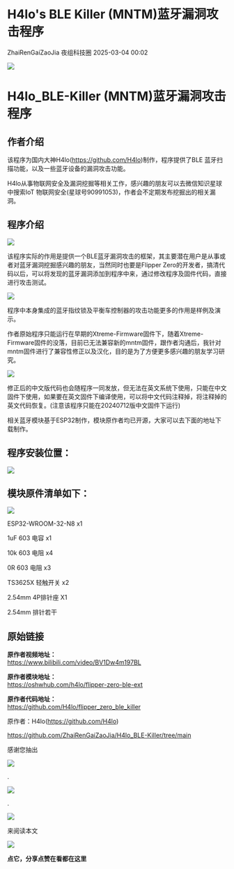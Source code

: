 #  H4lo's BLE Killer (MNTM)蓝牙漏洞攻击程序   
ZhaiRenGaiZaoJia  夜组科技圈   2025-03-04 00:02  
  
![](https://mmbiz.qpic.cn/sz_mmbiz_png/GLyX5CgG8A01kogJM8ZEPSB6WyWpaoNuJ3d3CaEltibOFtcOBqTp2FxXUCuyKBmPhY8M52LvuOf9wibg3C5u6n3Q/640?wx_fmt=png&from=appmsg "")  
  
# H4lo_BLE-Killer (MNTM)蓝牙漏洞攻击程序  
## 作者介绍  
  
该程序为国内大神H4lo(https://github.com/H4lo)制作，程序提供了BLE 蓝牙扫描功能，以及一些蓝牙设备的漏洞攻击功能。  
  
H4lo从事物联网安全及漏洞挖掘等相关工作，感兴趣的朋友可以去微信知识星球中搜索IoT 物联网安全(星球号90991053)，作者会不定期发布挖掘出的相关漏洞。  
## 程序介绍  
  
![](https://mmbiz.qpic.cn/sz_mmbiz_png/GLyX5CgG8A0cMw3NWGAticWicf0libYZ7IrD4CwKjwCTSJf2jibSslFwP0SQCibCtrHvtvpUH4Sq4P1mDicOl5m09kEg/640?wx_fmt=png&from=appmsg "")  
  
该程序实际的作用是提供一个BLE蓝牙漏洞攻击的框架，其主要潜在用户是从事或者对蓝牙漏洞挖掘感兴趣的朋友，当然同时也要是Flipper Zero的开发者，搞清代码以后，可以将发现的蓝牙漏洞添加到程序中来，通过修改程序及固件代码，直接进行攻击测试。  
  
![](https://mmbiz.qpic.cn/sz_mmbiz_png/GLyX5CgG8A0cMw3NWGAticWicf0libYZ7IrR7xKCSg4adqjAggvC4vCQY8zo6mHTPtqVzqdjw7XkNwwKIibuAIBYMg/640?wx_fmt=png&from=appmsg "")  
  
程序中本身集成的蓝牙指纹锁及平衡车控制器的攻击功能更多的作用是样例及演示。  
  
作者原始程序只能运行在早期的Xtreme-Firmware固件下，随着Xtreme-Firmware固件的没落，目前已无法兼容新的mntm固件，跟作者沟通后，我针对mntm固件进行了兼容性修正以及汉化，目的是为了方便更多感兴趣的朋友学习研究。  
  
![](https://mmbiz.qpic.cn/sz_mmbiz_png/GLyX5CgG8A0cMw3NWGAticWicf0libYZ7Irb8UoJ1iaOeWordOL3MDcWF8UUp7iccSzuUXAhhhmFiaMTLLeuuVCybKvg/640?wx_fmt=png&from=appmsg "")  
  
修正后的中文版代码也会随程序一同发放，但无法在英文系统下使用，只能在中文固件下使用，如果要在英文固件下编译使用，可以将中文代码注释掉，将注释掉的英文代码恢复。(注意该程序只能在20240712版中文固件下运行)  
  
相关蓝牙模块基于ESP32制作，模块原作者均已开源，大家可以去下面的地址下载制作。  
## 程序安装位置：  
  
![](https://mmbiz.qpic.cn/sz_mmbiz_png/GLyX5CgG8A0cMw3NWGAticWicf0libYZ7IrvWO6UIkiaDRQ984eohdicxmPKZBhPMvjBWrVvmkKps4lgZktCQn6Zo5w/640?wx_fmt=png&from=appmsg "")  
## 模块原件清单如下：  
  
![](https://mmbiz.qpic.cn/sz_mmbiz_jpg/GLyX5CgG8A0cMw3NWGAticWicf0libYZ7IrPEsYDZKpUdb4NxFD2mJvmGd1wEkKWY98h5wrYicxKiaVO3iaTJWd3ewPA/640?wx_fmt=jpeg&from=appmsg "")  
  
ESP32-WROOM-32-N8 x1  
  
1uF 603 电容 x1  
  
10k 603 电阻 x4  
  
0R 603 电阻 x3  
  
TS3625X 轻触开关 x2  
  
2.54mm 4P排针座 X1  
  
2.54mm 排针若干  
## 原始链接  
  
**原作者视频地址：**  
https://www.bilibili.com/video/BV1Dw4m197BL  
  
**原作者模块地址：**  
https://oshwhub.com/h4lo/flipper-zero-ble-ext  
  
**原作者代码地址：**  
https://github.com/H4lo/flipper_zero_ble_killer  
  
原作者：H4lo(https://github.com/H4lo)  
  
https://github.com/ZhaiRenGaiZaoJia/H4lo_BLE-Killer/tree/main  
  
  
  
感谢您抽出  
  
![](https://mmbiz.qpic.cn/mmbiz_gif/Ljib4So7yuWgdSBqOibtgiaYWjL4pkRXwycNnFvFYVgXoExRy0gqCkqvrAghf8KPXnwQaYq77HMsjcVka7kPcBDQw/640?wx_fmt=gif&tp=wxpic&wxfrom=5&wx_lazy=1 "")  
  
.  
  
![](https://mmbiz.qpic.cn/mmbiz_gif/Ljib4So7yuWgdSBqOibtgiaYWjL4pkRXwycd5KMTutPwNWA97H5MPISWXLTXp0ibK5LXCBAXX388gY0ibXhWOxoEKBA/640?wx_fmt=gif&tp=wxpic&wxfrom=5&wx_lazy=1 "")  
  
.  
  
![](https://mmbiz.qpic.cn/mmbiz_gif/Ljib4So7yuWgdSBqOibtgiaYWjL4pkRXwycU99fZEhvngeeAhFOvhTibttSplYbBpeeLZGgZt41El4icmrBibojkvLNw/640?wx_fmt=gif&tp=wxpic&wxfrom=5&wx_lazy=1 "")  
  
来阅读本文  
  
![](https://mmbiz.qpic.cn/mmbiz_gif/Ljib4So7yuWge7Mibiad1tV0iaF8zSD5gzicbxDmfZCEL7vuOevN97CwUoUM5MLeKWibWlibSMwbpJ28lVg1yj1rQflyQ/640?wx_fmt=gif&tp=wxpic&wxfrom=5&wx_lazy=1 "")  
  
**点它，分享点赞在看都在这里**  
  
